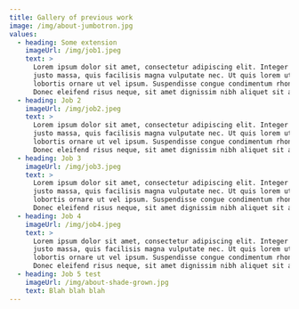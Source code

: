 ```yaml
---
title: Gallery of previous work
image: /img/about-jumbotron.jpg
values:
  - heading: Some extension
    imageUrl: /img/job1.jpeg
    text: >
      Lorem ipsum dolor sit amet, consectetur adipiscing elit. Integer hendrerit
      justo massa, quis facilisis magna vulputate nec. Ut quis lorem ut risus
      lobortis ornare ut vel ipsum. Suspendisse congue condimentum rhoncus.
      Donec eleifend risus neque, sit amet dignissim nibh aliquet sit amet.
  - heading: Job 2
    imageUrl: /img/job2.jpeg
    text: >
      Lorem ipsum dolor sit amet, consectetur adipiscing elit. Integer hendrerit
      justo massa, quis facilisis magna vulputate nec. Ut quis lorem ut risus
      lobortis ornare ut vel ipsum. Suspendisse congue condimentum rhoncus.
      Donec eleifend risus neque, sit amet dignissim nibh aliquet sit amet.
  - heading: Job 3
    imageUrl: /img/job3.jpeg
    text: >
      Lorem ipsum dolor sit amet, consectetur adipiscing elit. Integer hendrerit
      justo massa, quis facilisis magna vulputate nec. Ut quis lorem ut risus
      lobortis ornare ut vel ipsum. Suspendisse congue condimentum rhoncus.
      Donec eleifend risus neque, sit amet dignissim nibh aliquet sit amet.
  - heading: Job 4
    imageUrl: /img/job4.jpeg
    text: >
      Lorem ipsum dolor sit amet, consectetur adipiscing elit. Integer hendrerit
      justo massa, quis facilisis magna vulputate nec. Ut quis lorem ut risus
      lobortis ornare ut vel ipsum. Suspendisse congue condimentum rhoncus.
      Donec eleifend risus neque, sit amet dignissim nibh aliquet sit amet.
  - heading: Job 5 test
    imageUrl: /img/about-shade-grown.jpg
    text: Blah blah blah
---
```


